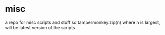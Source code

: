 # misc
a repo for misc scripts and stuff
so tampermonkey.zip(n) where n is largest, will be latest version of the scripts
